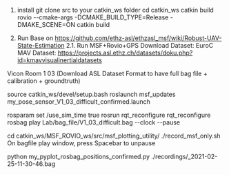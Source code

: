 1. install
git clone src to your catkin_ws folder
cd catkin_ws
catkin build rovio --cmake-args -DCMAKE_BUILD_TYPE=Release -DMAKE_SCENE=ON
catkin build

2. Run
Base on https://github.com/ethz-asl/ethzasl_msf/wiki/Robust-UAV-State-Estimation
2.1. Run MSF+Rovio+GPS
Download Dataset: EuroC MAV Dataset: https://projects.asl.ethz.ch/datasets/doku.php?id=kmavvisualinertialdatasets​

Vicon Room 1 03 (Download ASL Dataset Format to have full bag file + calibration + groundtruth)

source catkin_ws/devel/setup.bash
roslaunch msf_updates my_pose_sensor_V1_03_difficult_confirmed.launch 

rosparam set /use_sim_time true
rosrun rqt_reconfigure rqt_reconfigure
rosbag play Lab/bag_file/V1_03_difficult.bag --clock --pause

cd catkin_ws/MSF_ROVIO_ws/src/msf_plotting_utility/
./record_msf_only.sh 
On bagfile play window, press Spacebar to unpause

python my_pyplot_rosbag_positions_confirmed.py ./recordings/_2021-02-25-11-30-46.bag
